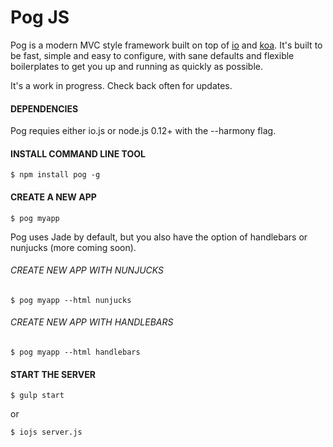 # Pog JS

Pog is a modern MVC style framework built on top of [io](http://iojs.org) and [koa](http://koajs.com). It's built to be fast, simple and easy to configure, with sane defaults and flexible boilerplates to get you up and running as quickly as possible.

It's a work in progress. Check back often for updates.


#### DEPENDENCIES
Pog requies either io.js or node.js 0.12+ with the --harmony flag.


#### INSTALL COMMAND LINE TOOL

```
$ npm install pog -g
```


#### CREATE A NEW APP

```
$ pog myapp
```

Pog uses Jade by default, but you also have the option of handlebars or nunjucks (more coming soon).

###### CREATE NEW APP WITH NUNJUCKS

```
$ pog myapp --html nunjucks
```

###### CREATE NEW APP WITH HANDLEBARS

```
$ pog myapp --html handlebars
```


#### START THE SERVER

```
$ gulp start
```

or

```
$ iojs server.js
```
